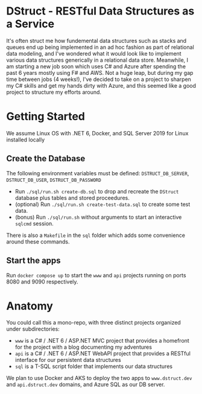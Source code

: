# DStruct -  RESTful Data Structures as a Service

It's often struct me how fundemental data structures such as stacks and queues end up being implemented in an ad hoc fashion as part of relational data modeling, and I've wondered what it would look like to implement various data structures generically in a relational data store. Meanwhile, I am starting a new job soon which uses C# and Azure after spending the past 6 years mostly using F# and AWS. Not a huge leap, but during my gap time between jobs (4 weeks!), I've decided to take on a project to sharpen my C# skills and get my hands dirty with Azure, and this seemed like a good project to structure my efforts around.

# Getting Started

We assume Linux OS with .NET 6, Docker, and SQL Server 2019 for Linux installed locally

## Create the Database

The following environment variables must be defined: `DSTRUCT_DB_SERVER`, `DSTRUCT_DB_USER`, `DSTRUCT_DB_PASSWORD`

* Run `./sql/run.sh create-db.sql` to drop and recreate the `DStruct` database plus tables and stored proceedures. 
* (optional) Run `./sql/run.sh create-test-data.sql` to create some test data. 
* (bonus) Run `./sql/run.sh` without arguments to start an interactive `sqlcmd` session. 

There is also a `Makefile` in the `sql` folder which adds some convenience around these commands.

## Start the apps

Run `docker compose up` to start the `www` and `api` projects running on ports 8080 and 9090 respectively.

# Anatomy

You could call this a mono-repo, with three distinct projects organized under subdirectories:

* `www` is a C# / .NET 6 / ASP.NET MVC project that provides a homefront for the project with a blog documenting my adventures
* `api` is a C# / .NET 6 / ASP.NET WebAPI project that provides a RESTful interface for our persistent data structures
* `sql` is a T-SQL script folder that implements our data structures

We plan to use Docker and AKS to deploy the two apps to `www.dstruct.dev` and `api.dstruct.dev` domains, and Azure SQL as our DB server.
